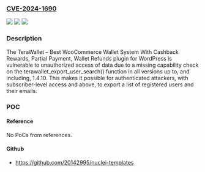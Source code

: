 ### [CVE-2024-1690](https://cve.mitre.org/cgi-bin/cvename.cgi?name=CVE-2024-1690)
![](https://img.shields.io/static/v1?label=Product&message=TeraWallet%20%E2%80%93%20Best%20WooCommerce%20Wallet%20System%20With%20Cashback%20Rewards%2C%20Partial%20Payment%2C%20Wallet%20Refunds&color=blue)
![](https://img.shields.io/static/v1?label=Version&message=*%3C%3D%201.4.10%20&color=brighgreen)
![](https://img.shields.io/static/v1?label=Vulnerability&message=CWE-862%20Missing%20Authorization&color=brighgreen)

### Description

The TeraWallet – Best WooCommerce Wallet System With Cashback Rewards, Partial Payment, Wallet Refunds plugin for WordPress is vulnerable to unauthorized access of data due to a missing capability check on the terawallet_export_user_search() function in all versions up to, and including, 1.4.10. This makes it possible for authenticated attackers, with subscriber-level access and above, to export a list of registered users and their emails.

### POC

#### Reference
No PoCs from references.

#### Github
- https://github.com/20142995/nuclei-templates

